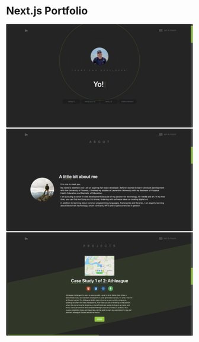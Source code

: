 # Next.js Portfolio

![Demo](./assets/demo1.png)
![Demo](./assets/demo2.png)
![Demo](./assets/demo3.png)